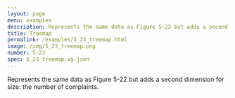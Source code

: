 ```yaml
---
layout: page
menu: examples
description: Represents the same data as Figure 5-22 but adds a second dimension for size: the number of complaints.
title: Treemap
permalink: /examples/5_23_treemap.html
image: /img/5_23_treemap.png
number: 5-23
spec: 5_23_treemap.vg.json
---
```

Represents the same data as Figure 5-22 but adds a second dimension for size: the number of complaints.
